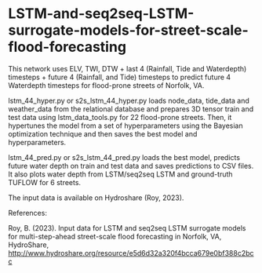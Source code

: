 # LSTM-and-seq2seq-LSTM-surrogate-models-for-street-scale-flood-forecasting

This network uses ELV, TWI, DTW + last 4 (Rainfall, Tide and Waterdepth) timesteps + future 4 (Rainfall, and Tide) timesteps to predict future 4 Waterdepth timesteps for flood-prone streets of Norfolk, VA.

lstm_44_hyper.py or s2s_lstm_44_hyper.py loads node_data, tide_data and weather_data from the relational database and prepares 3D tensor train and test data using lstm_data_tools.py for 22 flood-prone streets. Then, it hypertunes the model from a set of hyperparameters using the Bayesian optimization technique and then saves the best model and hyperparameters. 

lstm_44_pred.py or s2s_lstm_44_pred.py loads the best model, predicts future water depth on train and test data and saves predictions to CSV files. It also plots water depth from LSTM/seq2seq LSTM and ground-truth TUFLOW for 6 streets. 

The input data is available on Hydroshare (Roy, 2023).

References:

Roy, B. (2023). Input data for LSTM and seq2seq LSTM surrogate models for multi-step-ahead street-scale flood forecasting in Norfolk, VA, HydroShare, http://www.hydroshare.org/resource/e5d6d32a320f4bcca679e0bf388c2bcc